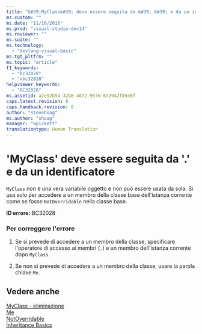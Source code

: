 ```yaml
---
title: "&#39;MyClass&#39; deve essere seguita da &#39;.&#39; e da un identificatore | Microsoft Docs"
ms.custom: ""
ms.date: "11/16/2016"
ms.prod: "visual-studio-dev14"
ms.reviewer: ""
ms.suite: ""
ms.technology: 
  - "devlang-visual-basic"
ms.tgt_pltfrm: ""
ms.topic: "article"
f1_keywords: 
  - "bc32028"
  - "vbc32028"
helpviewer_keywords: 
  - "BC32028"
ms.assetid: a7e92b54-32b8-4072-9576-632942f05e0f
caps.latest.revision: 8
caps.handback.revision: 8
author: "stevehoag"
ms.author: "shoag"
manager: "wpickett"
translationtype: Human Translation
---
```

# &#39;MyClass&#39; deve essere seguita da &#39;.&#39; e da un identificatore
`MyClass` non è una vera variabile oggetto e non può essere usata da sola. Si usa solo per accedere a un membro della classe base dell'istanza corrente come se fosse `NotOverridable` nella classe base.  
  
 **ID errore:** BC32028  
  
### Per correggere l'errore  
  
1.  Se si prevede di accedere a un membro della classe, specificare l'operatore di accesso ai membri \(`.`\) e un membro dell'istanza corrente dopo `MyClass`.  
  
2.  Se non si prevede di accedere a un membro della classe, usare la parola chiave `Me`.  
  
## Vedere anche  
 [MyClass \- eliminazione](http://msdn.microsoft.com/it-it/5db36f9b-f796-4b6a-ba34-cac1fde6eb62)   
 [Me](http://msdn.microsoft.com/it-it/a65973c7-cf06-4547-9b25-9fba885525c2)   
 [NotOverridable](../../visual-basic/language-reference/modifiers/notoverridable.md)   
 [Inheritance Basics](../../visual-basic/programming-guide/language-features/objects-and-classes/inheritance-basics.md)